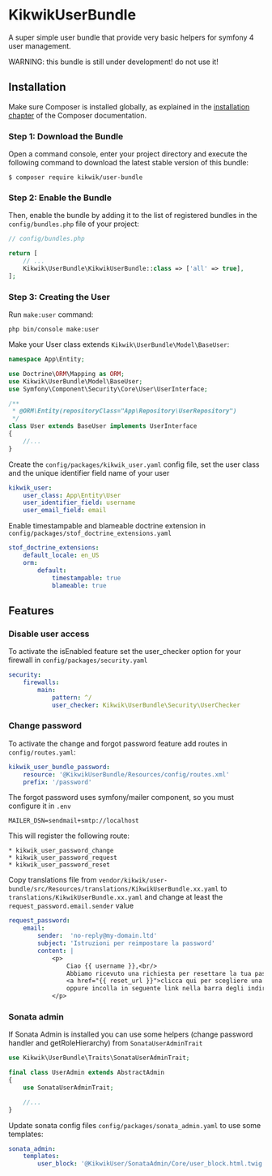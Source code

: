 KikwikUserBundle
=================

A super simple user bundle that provide very basic helpers for symfony 4 user management.

WARNING: this bundle is still under development! do not use it!


Installation
------------

Make sure Composer is installed globally, as explained in the
[installation chapter](https://getcomposer.org/doc/00-intro.md)
of the Composer documentation.

### Step 1: Download the Bundle

Open a command console, enter your project directory and execute the
following command to download the latest stable version of this bundle:

```console
$ composer require kikwik/user-bundle
```

### Step 2: Enable the Bundle

Then, enable the bundle by adding it to the list of registered bundles
in the `config/bundles.php` file of your project:

```php
// config/bundles.php

return [
    // ...
    Kikwik\UserBundle\KikwikUserBundle::class => ['all' => true],
];
```

### Step 3: Creating the User

Run `make:user` command:

```console
php bin/console make:user
```

Make your User class extends `Kikwik\UserBundle\Model\BaseUser`:

```php
namespace App\Entity;

use Doctrine\ORM\Mapping as ORM;
use Kikwik\UserBundle\Model\BaseUser;
use Symfony\Component\Security\Core\User\UserInterface;

/**
 * @ORM\Entity(repositoryClass="App\Repository\UserRepository")
 */
class User extends BaseUser implements UserInterface
{
    //...
}
```

Create the `config/packages/kikwik_user.yaml` config file, set the user class and the unique identifier field name of your user

```yaml
kikwik_user:
    user_class: App\Entity\User
    user_identifier_field: username
    user_email_field: email
```

Enable timestampable and blameable doctrine extension in `config/packages/stof_doctrine_extensions.yaml`

```yaml
stof_doctrine_extensions:
    default_locale: en_US
    orm:
        default:
            timestampable: true
            blameable: true
```

Features
------------

### Disable user access ###

To activate the isEnabled feature set the user_checker option for your firewall in `config/packages/security.yaml`

```yaml
security:
    firewalls:
        main:
            pattern: ^/
            user_checker: Kikwik\UserBundle\Security\UserChecker
```

### Change password ###

To activate the change and forgot password feature add routes in `config/routes.yaml`:

```yaml
kikwik_user_bundle_password:
    resource: '@KikwikUserBundle/Resources/config/routes.xml'
    prefix: '/password'
```

The forgot password uses symfony/mailer component, so you must configure it in `.env`

```
MAILER_DSN=sendmail+smtp://localhost
```

This will register the following route:

    * kikwik_user_password_change
    * kikwik_user_password_request
    * kikwik_user_password_reset

Copy translations file from `vendor/kikwik/user-bundle/src/Resources/translations/KikwikUserBundle.xx.yaml` 
to `translations/KikwikUserBundle.xx.yaml` and change at least the `request_password.email.sender` value 

```yaml
request_password:
    email:
        sender:  'no-reply@my-domain.ltd'
        subject: 'Istruzioni per reimpostare la password'
        content: |
            <p>
                Ciao {{ username }},<br/>
                Abbiamo ricevuto una richiesta per resettare la tua password,
                <a href="{{ reset_url }}">clicca qui per scegliere una nuova password</a><br/>
                oppure incolla in seguente link nella barra degli indirizzi del browser: <br/>{{ reset_url }}
            </p>
```

### Sonata admin ###

If Sonata Admin is installed you can use some helpers (change password handler and getRoleHierarchy) from `SonataUserAdminTrait`

```php
use Kikwik\UserBundle\Traits\SonataUserAdminTrait;

final class UserAdmin extends AbstractAdmin
{
    use SonataUserAdminTrait;

    //...
}
```

Update sonata config files `config/packages/sonata_admin.yaml` to use some templates:

```yaml
sonata_admin:
    templates:
        user_block: '@KikwikUser/SonataAdmin/Core/user_block.html.twig'
```
